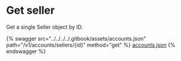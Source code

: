 # Get seller

Get a single Seller object by ID.

{% swagger src="../../../../.gitbook/assets/accounts.json" path="/v1/accounts/sellers/{id}" method="get" %}
[accounts.json](../../../../.gitbook/assets/accounts.json)
{% endswagger %}
